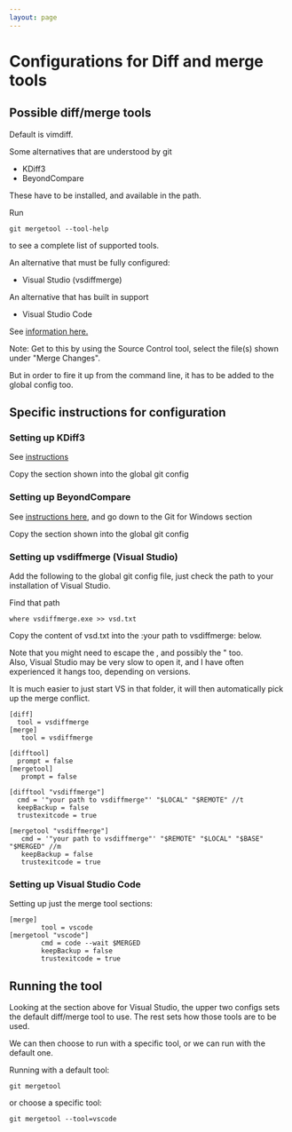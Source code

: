 ```yaml
---
layout: page
---
```


# Configurations for Diff and merge tools


## Possible diff/merge tools

Default is vimdiff.

Some alternatives that are understood by git

* KDiff3
* BeyondCompare

These have to be installed, and available in the path.  

Run
```
git mergetool --tool-help
```
to see a complete list of supported tools.

An alternative that must be fully configured:

* Visual Studio (vsdiffmerge)

An alternative that has built in support

* Visual Studio Code

See [information here.](https://code.visualstudio.com/docs/editor/versioncontrol#_merge-conflicts)

Note: Get to this by using the Source Control tool, select the file(s) shown under "Merge Changes".

But in order to fire it up from the command line, it has to be added to the global config too.



## Specific instructions for configuration

### Setting up KDiff3

See [instructions](https://docs.kde.org/trunk5/en/extragear-utils/kdiff3/git.html)

Copy the section shown into the global git config

### Setting up BeyondCompare

See [instructions here](https://www.scootersoftware.com/support.php?zz=kb_vcs), and go down to the Git for Windows section

Copy the section shown into the global git config

### Setting up vsdiffmerge (Visual Studio)

Add the following to the global git config file, just check the path to your installation of Visual Studio.

Find that path
```
where vsdiffmerge.exe >> vsd.txt
```
Copy the content of vsd.txt into the :your path to vsdiffmerge: below.

Note that you might need to escape the \, and possibly the " too.  
Also, Visual Studio may be very slow to open it, and I have often experienced it hangs too, depending on versions.

It is much easier to just start VS in that folder, it will then automatically pick up the merge conflict.

```
[diff]
  tool = vsdiffmerge
[merge]
   tool = vsdiffmerge

[difftool]
  prompt = false
[mergetool]
   prompt = false

[difftool "vsdiffmerge"]
  cmd = '"your path to vsdiffmerge"' "$LOCAL" "$REMOTE" //t
  keepBackup = false
  trustexitcode = true

[mergetool "vsdiffmerge"]
   cmd = '"your path to vsdiffmerge"' "$REMOTE" "$LOCAL" "$BASE" "$MERGED" //m
   keepBackup = false
   trustexitcode = true
```




### Setting up Visual Studio Code

Setting up just the  merge tool sections:

```
[merge]
        tool = vscode
[mergetool "vscode"]
        cmd = code --wait $MERGED
        keepBackup = false
        trustexitcode = true
```


## Running the tool

Looking at the section above for Visual Studio, the upper two configs sets the default diff/merge tool to use.  The rest sets how those tools are to be used.

We can then choose to run with a specific tool, or we can run with the default one.

Running with a default tool:

```
git mergetool
```

or choose a specific tool:

```
git mergetool --tool=vscode
```




